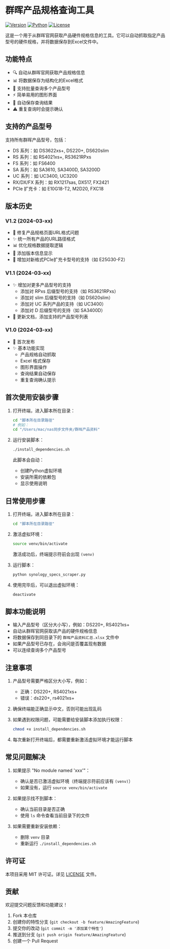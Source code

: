 # 群晖产品规格查询工具

[![Version](https://img.shields.io/badge/Version-V1.2-blue.svg)](https://github.com/yourusername/synology-specs-scraper/releases/tag/V1.2)
[![Python](https://img.shields.io/badge/Python-3.8+-green.svg)](https://www.python.org/downloads/)
[![License](https://img.shields.io/badge/License-MIT-yellow.svg)](LICENSE)

这是一个用于从群晖官网获取产品硬件规格信息的工具。它可以自动抓取指定产品型号的硬件规格，并将数据保存到Excel文件中。

## 功能特点

- 🔍 自动从群晖官网获取产品规格信息
- 📊 将数据保存为结构化的Excel格式
- 🔄 支持批量查询多个产品型号
- ⚡ 简单易用的图形界面
- 💾 自动保存查询结果
- ⚠️ 重复查询时会提示确认

## 支持的产品型号

支持所有群晖产品型号，包括：
- DS 系列：如 DS3622xs+, DS220+, DS620slim
- RS 系列：如 RS4021xs+, RS3621RPxs
- FS 系列：如 FS6400
- SA 系列：如 SA3610, SA3400D, SA3200D
- UC 系列：如 UC3400, UC3200
- RX/DX/FX 系列：如 RX1217sas, DX517, FX2421
- PCIe 扩充卡：如 E10G18-T2, M2D20, FXC18

## 版本历史

### V1.2 (2024-03-xx)
- 🔧 修复产品规格页面URL格式问题
- ✨ 统一所有产品的URL路径格式
- 📊 优化规格数据提取逻辑
- 🎯 添加版本信息显示
- 🔄 增加对新格式PCIe扩充卡型号的支持（如 E25G30-F2）

### V1.1 (2024-03-xx)
- ✨ 增加对更多产品型号的支持
  - 添加对 RPxs 后缀型号的支持（如 RS3621RPxs）
  - 添加对 slim 后缀型号的支持（如 DS620slim）
  - 添加对 UC 系列产品的支持（如 UC3400）
  - 添加对 D 后缀型号的支持（如 SA3400D）
- 📝 更新文档，添加支持的产品型号列表

### V1.0 (2024-03-xx)
- 🎉 首次发布
- ✨ 基本功能实现
  - 产品规格自动抓取
  - Excel 格式保存
  - 图形界面操作
  - 查询结果自动保存
  - 重复查询确认提示

## 首次使用安装步骤

1. 打开终端，进入脚本所在目录：
   ```bash
   cd "脚本所在目录路径"
   # 例如：
   cd "/Users/mac/nas同步文件夹/群晖产品资料"
   ```

2. 运行安装脚本：
   ```bash
   ./install_dependencies.sh
   ```
   此脚本会自动：
   - 创建Python虚拟环境
   - 安装所需的依赖包
   - 显示使用说明

## 日常使用步骤

1. 打开终端，进入脚本所在目录：
   ```bash
   cd "脚本所在目录路径"
   ```

2. 激活虚拟环境：
   ```bash
   source venv/bin/activate
   ```
   激活成功后，终端提示符前会出现 `(venv)`

3. 运行脚本：
   ```bash
   python synology_specs_scraper.py
   ```

4. 使用完毕后，可以退出虚拟环境：
   ```bash
   deactivate
   ```

## 脚本功能说明

- 输入产品型号（区分大小写），例如：DS220+, RS4021xs+
- 自动从群晖官网获取该产品的硬件规格信息
- 将数据保存到同目录下的 `群晖产品资料汇总.xlsx` 文件中
- 如果产品型号已存在，会询问是否覆盖现有数据
- 可以连续查询多个产品型号

## 注意事项

1. 产品型号需要严格区分大小写，例如：
   - 正确：DS220+, RS4021xs+
   - 错误：ds220+, rs4021xs+

2. 确保终端能正确显示中文，否则可能出现乱码

3. 如果遇到权限问题，可能需要给安装脚本添加执行权限：
   ```bash
   chmod +x install_dependencies.sh
   ```

4. 每次重新打开终端后，都需要重新激活虚拟环境才能运行脚本

## 常见问题解决

1. 如果提示 "No module named 'xxx'"：
   - 确认是否已激活虚拟环境（终端提示符前应该有 `(venv)`）
   - 如果没有，运行 `source venv/bin/activate`

2. 如果提示找不到脚本：
   - 确认当前目录是否正确
   - 使用 `ls` 命令查看当前目录下的文件

3. 如果需要重新安装依赖：
   - 删除 `venv` 目录
   - 重新运行 `./install_dependencies.sh`

## 许可证

本项目采用 MIT 许可证。详见 [LICENSE](LICENSE) 文件。

## 贡献

欢迎提交问题反馈和功能建议！

1. Fork 本仓库
2. 创建你的特性分支 (`git checkout -b feature/AmazingFeature`)
3. 提交你的改动 (`git commit -m '添加某个特性'`)
4. 推送到分支 (`git push origin feature/AmazingFeature`)
5. 创建一个 Pull Request 